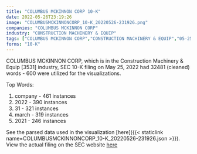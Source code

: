 ```yaml
---
title: "COLUMBUS MCKINNON CORP 10-K"
date: 2022-05-26T23:19:26
image: "COLUMBUSMCKINNONCORP_10-K_20220526-231926.png"
companies: "COLUMBUS MCKINNON CORP"
industry: "CONSTRUCTION MACHINERY & EQUIP"
tags: ["COLUMBUS MCKINNON CORP","CONSTRUCTION MACHINERY & EQUIP","05-25-2022","10-K"]
forms: "10-K"
---
```

COLUMBUS MCKINNON CORP, which is in the Construction Machinery & Equip [3531] industry, SEC 10-K filing on May 25, 2022 had 32481 (cleaned) words - 600 were utilized for the visualizations.

Top Words:
1. company - 461 instances
2. 2022 - 390 instances
3. 31 - 321 instances
4. march - 319 instances
5. 2021 - 246 instances


See the parsed data used in the visualization [here]({{< staticlink name=COLUMBUSMCKINNONCORP_10-K_20220526-231926.json >}}).  
View the actual filing on the SEC website [here](https://www.sec.gov/Archives/edgar/data/1005229/0001005229-22-000157.txt)